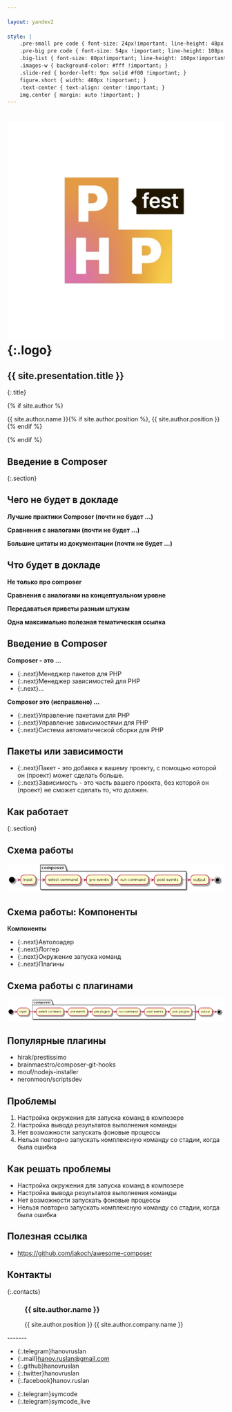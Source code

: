 ```yaml
---

layout: yandex2

style: |
    .pre-small pre code { font-size: 24px!important; line-height: 48px!important; }
    .pre-big pre code { font-size: 54px !important; line-height: 108px !important; } #  9 lines x 52 symbols
    .big-list { font-size: 80px!important; line-height: 160px!important; }
    .images-w { background-color: #fff !important; }
    .slide-red { border-left: 9px solid #f00 !important; }
    figure.short { width: 480px !important; }
    .text-center { text-align: center !important; }
    img.center { margin: auto !important; }
---
```


# ![](pictures/phpfest.jpg){:.logo}

## {{ site.presentation.title }}
{:.title}

<div class="authors">
{% if site.author %}
<p>{{ site.author.name }}{% if site.author.position %}, {{ site.author.position }}{% endif %}</p>
{% endif %}
</div>

## Введение в Composer
{:.section}

## Чего не будет в докладе

**Лучшие практики Composer (почти не будет ...)**

**Сравнения с аналогами (почти не будет ...)**

**Большие цитаты из документации (почти не будет ...)**

## Что будет в докладе

**Не только про composer**

**Сравнения с аналогами на концептуальном уровне**

**Передаваться приветы разным штукам**

**Одна максимально полезная тематическая ссылка**

## Введение в Composer

**Composer - это ...**

- {:.next}Менеджер пакетов для PHP
- {:.next}Менеджер зависимостей для PHP
- {:.next}...

**Composer это (исправлено) ...**

- {:.next}Управление пакетами для PHP
- {:.next}Управление зависимостями для PHP
- {:.next}Система автоматической сборки для PHP

## Пакеты или зависимости

- {:.next}Пакет - это добавка к вашему проекту, с помощью которой он (проект) может сделать больше.
- {:.next}Зависимость - это часть вашего проекта, без которой он (проект) не сможет сделать то, что должен.

## Как работает
{:.section}

## Схема работы

![](pictures/schema/composer.png)

## Схема работы: Компоненты

**Компоненты**

* {:.next}Автолоадер
* {:.next}Логгер
* {:.next}Окружение запуска команд
* {:.next}Плагины

## Схема работы с плагинами

![](pictures/schema/composer-with-plugins.png)

## Популярные плагины

* hirak/prestissimo
* brainmaestro/composer-git-hooks
* mouf/nodejs-installer
* neronmoon/scriptsdev

## Проблемы

1. Настройка окружения для запуска команд в композере
1. Настройка вывода результатов выполнения команды
1. Нет возможности запускать фоновые процессы
1. Нельзя повторно запускать комплексную команду со стадии, когда была ошибка

## Как решать проблемы

* Настройка окружения для запуска команд в композере
* Настройка вывода результатов выполнения команды
* Нет возможности запускать фоновые процессы
* Нельзя повторно запускать комплексную команду со стадии, когда была ошибка

## Полезная ссылка

* https://github.com/jakoch/awesome-composer

## Контакты
{:.contacts}

<figure markdown="1">

### {{ site.author.name }}

{{ site.author.position }}
{{ site.author.company.name }}

</figure>
<!-- разделитель контактов -->
-------

<!-- left -->
- {:.telegram}hanovruslan
- {:.mail}hanov.ruslan@gmail.com
- {:.github}hanovruslan
- {:.twitter}hanovruslan
- {:.facebook}hanov.ruslan

<!-- right -->

- {:.telegram}symcode
- {:.telegram}symcode_live

<!-- right -->
